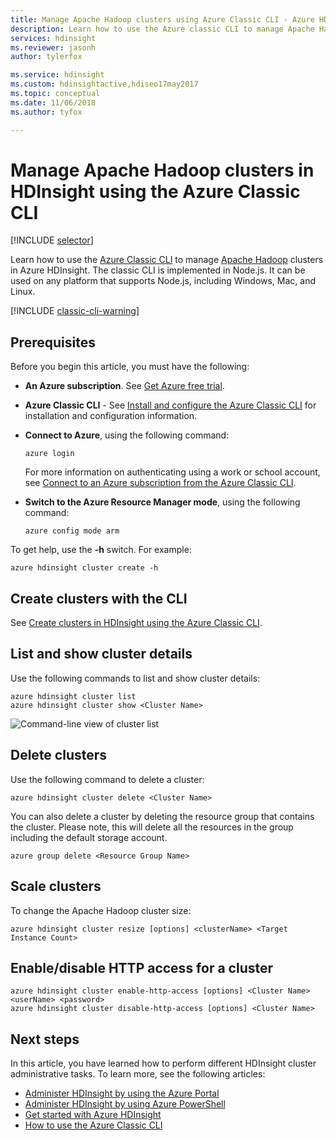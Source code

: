 ```yaml
---
title: Manage Apache Hadoop clusters using Azure Classic CLI - Azure HDInsight
description: Learn how to use the Azure classic CLI to manage Apache Hadoop clusters in Azure HDInsight.
services: hdinsight
ms.reviewer: jasonh
author: tylerfox

ms.service: hdinsight
ms.custom: hdinsightactive,hdiseo17may2017
ms.topic: conceptual
ms.date: 11/06/2018
ms.author: tyfox

---
```

# Manage Apache Hadoop clusters in HDInsight using the Azure Classic CLI
[!INCLUDE [selector](../../includes/hdinsight-portal-management-selector.md)]

Learn how to use the [Azure Classic CLI](../cli-install-nodejs.md) to manage [Apache Hadoop](https://hadoop.apache.org/) clusters in Azure HDInsight. The classic CLI is implemented in Node.js. It can be used on any platform that supports Node.js, including Windows, Mac, and Linux.

[!INCLUDE [classic-cli-warning](../../includes/requires-classic-cli.md)]

## Prerequisites
Before you begin this article, you must have the following:

* **An Azure subscription**. See [Get Azure free trial](https://azure.microsoft.com/documentation/videos/get-azure-free-trial-for-testing-hadoop-in-hdinsight/).
* **Azure Classic CLI** - See [Install and configure the Azure Classic CLI](../cli-install-nodejs.md) for installation and configuration information.
* **Connect to Azure**, using the following command:

    ```cli
    azure login
    ```
  
    For more information on authenticating using a work or school account, see [Connect to an Azure subscription from the Azure Classic CLI](/cli/azure/authenticate-azure-cli).
* **Switch to the Azure Resource Manager mode**, using the following command:
  
    ```cli
    azure config mode arm
    ```

To get help, use the **-h** switch.  For example:

```cli
azure hdinsight cluster create -h
```

## Create clusters with the CLI
See [Create clusters in HDInsight using the Azure Classic CLI](hdinsight-hadoop-create-linux-clusters-azure-cli.md).

## List and show cluster details
Use the following commands to list and show cluster details:

```cli
azure hdinsight cluster list
azure hdinsight cluster show <Cluster Name>
```

![Command-line view of cluster list][image-cli-clusterlisting]

## Delete clusters
Use the following command to delete a cluster:

```cli
azure hdinsight cluster delete <Cluster Name>
```

You can also delete a cluster by deleting the resource group that contains the cluster. Please note, this will delete all the resources in the group including the default storage account.

```cli
azure group delete <Resource Group Name>
```

## Scale clusters
To change the Apache Hadoop cluster size:

```cli
azure hdinsight cluster resize [options] <clusterName> <Target Instance Count>
```


## Enable/disable HTTP access for a cluster

```cli
azure hdinsight cluster enable-http-access [options] <Cluster Name> <userName> <password>
azure hdinsight cluster disable-http-access [options] <Cluster Name>
```

## Next steps
In this article, you have learned how to perform different HDInsight cluster administrative tasks. To learn more, see the following articles:

* [Administer HDInsight by using the Azure Portal][hdinsight-admin-portal]
* [Administer HDInsight by using Azure PowerShell][hdinsight-admin-powershell]
* [Get started with Azure HDInsight][hdinsight-get-started]
* [How to use the Azure Classic CLI][azure-command-line-tools]

[azure-command-line-tools]: ../cli-install-nodejs.md
[azure-create-storageaccount]:../storage/common/storage-create-storage-account.md
[azure-purchase-options]: https://azure.microsoft.com/pricing/purchase-options/
[azure-member-offers]: https://azure.microsoft.com/pricing/member-offers/
[azure-free-trial]: https://azure.microsoft.com/pricing/free-trial/


[hdinsight-admin-portal]: hdinsight-administer-use-management-portal.md
[hdinsight-admin-powershell]: hdinsight-administer-use-powershell.md
[hdinsight-get-started]:hadoop/apache-hadoop-linux-tutorial-get-started.md

[image-cli-account-download-import]: ./media/hdinsight-administer-use-command-line/HDI.CLIAccountDownloadImport.png
[image-cli-clustercreation]: ./media/hdinsight-administer-use-command-line/HDI.CLIClusterCreation.png
[image-cli-clustercreation-config]: ./media/hdinsight-administer-use-command-line/HDI.CLIClusterCreationConfig.png
[image-cli-clusterlisting]: ./media/hdinsight-administer-use-command-line/command-line-list-of-clusters.png "List and show clusters"
